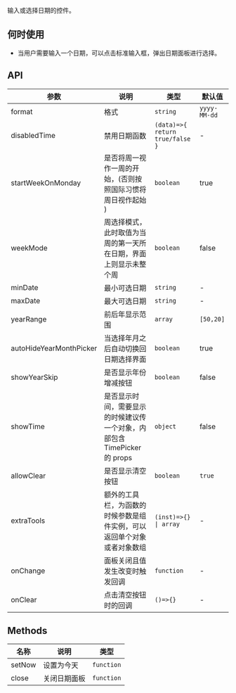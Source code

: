 输入或选择日期的控件。

## 何时使用

- 当用户需要输入一个日期，可以点击标准输入框，弹出日期面板进行选择。

## API

| 参数 | 说明 | 类型 | 默认值 |
| --- | --- | --- | --- |
| format | 格式 | `string` | `yyyy-MM-dd` |
| disabledTime | 禁用日期函数 | `(data)=>{ return true/false }` | - |
| startWeekOnMonday | 是否将周一视作一周的开始，(否则按照国际习惯将周日视作起始 ) | `boolean` | true |
| weekMode | 周选择模式，此时取值为当周的第一天所在日期，界面上则显示未整个周 | `boolean` | false |
| minDate | 最小可选日期 | `string` | - |
| maxDate | 最大可选日期 | `string` | - |
| yearRange | 前后年显示范围 | `array` | `[50,20]` |
| autoHideYearMonthPicker | 当选择年月之后自动切换回日期选择界面 | `boolean` | true |
| showYearSkip | 是否显示年份增减按钮 | `boolean` | false |
| showTime | 是否显示时间，需要显示的时候建议传一个对象，内部包含 TimePicker 的 props | `object` | false |
| allowClear | 是否显示清空按钮 | `boolean` | `true` |
| extraTools | 额外的工具栏，为函数的时候参数是组件实例，可以返回单个对象或者对象数组 | `(inst)=>{} \| array` | - |
| onChange | 面板关闭且值发生改变时触发回调 | `function` | - |
| onClear | 点击清空按钮时的回调 | `()=>{}` | - |

## Methods

| 名称   | 说明         | 类型       |
| ------ | ------------ | ---------- |
| setNow | 设置为今天   | `function` |
| close  | 关闭日期面板 | `function` |
